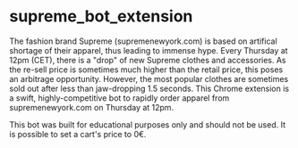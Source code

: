 # supreme_bot_extension

The fashion brand Supreme (supremenewyork.com) is based on artifical shortage of their apparel, thus leading to immense hype. Every Thursday at 12pm (CET), there is a "drop" of new Supreme clothes and accessories. As the re-sell price is sometimes much higher than the retail price, this poses an arbitrage opportunity. However, the most popular clothes are sometimes sold out after less than jaw-dropping 1.5 seconds.
This Chrome extension is a swift, highly-competitive bot to rapidly order apparel from supremenewyork.com on Thursday at 12pm.

This bot was built for educational purposes only and should not be used. It is possible to set a cart's price to 0€.
